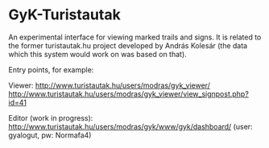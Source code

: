# GyK-Turistautak

An experimental interface for viewing marked trails and signs. It is related to the former turistautak.hu project developed by András Kolesár (the data which this system would work on was based on that).

Entry points, for example:

Viewer:
http://www.turistautak.hu/users/modras/gyk_viewer/
http://www.turistautak.hu/users/modras/gyk_viewer/view_signpost.php?id=41

Editor (work in progress):
http://www.turistautak.hu/users/modras/gyk/www/gyk/dashboard/
(user: gyalogut, pw: Normafa4)


